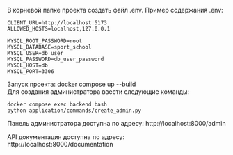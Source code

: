 В корневой папке проекта создать файл .env. Пример содержания .env:</br>
```
CLIENT_URL=http://localhost:5173
ALLOWED_HOSTS=localhost,127.0.0.1

MYSQL_ROOT_PASSWORD=root
MYSQL_DATABASE=sport_school
MYSQL_USER=db_user
MYSQL_PASSWORD=db_user_password
MYSQL_HOST=db
MYSQL_PORT=3306
```

Запуск проекта: docker compose up --build</br>
Для создания администратора ввести следующие команды: </br>
```
docker compose exec backend bash
python application/commands/create_admin.py
```

Панель администратора доступна по адресу: http://localhost:8000/admin</br>

API документация доступна по адресу: http://localhost:8000/documentation